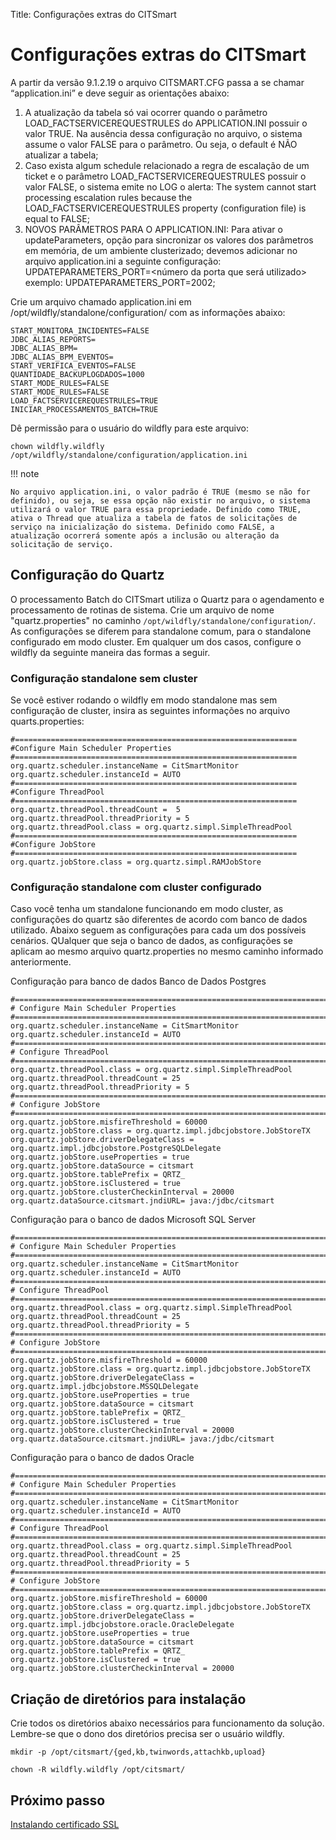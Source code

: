 Title: Configurações extras do CITSmart

# Configurações extras do CITSmart

A partir da versão 9.1.2.19 o arquivo CITSMART.CFG passa a se chamar “application.ini” e deve seguir as orientações abaixo:  

1. A atualização da tabela só vai ocorrer quando o parâmetro LOAD_FACTSERVICEREQUESTRULES do APPLICATION.INI possuir o valor TRUE. Na ausência dessa configuração no arquivo, o sistema assume o valor FALSE para o parâmetro. Ou seja, o default é NÃO atualizar a tabela;  
2. Caso exista algum schedule relacionado a regra de escalação de um ticket e o parâmetro LOAD_FACTSERVICEREQUESTRULES possuir o valor FALSE, o sistema emite no LOG o alerta: The system cannot start processing escalation rules because the LOAD_FACTSERVICEREQUESTRULES property (configuration file) is equal to FALSE;  
3. NOVOS PARÂMETROS PARA O APPLICATION.INI: Para ativar o updateParameters, opção para sincronizar os valores dos parâmetros em memória, de um ambiente clusterizado; devemos adicionar no arquivo application.ini a seguinte configuração: UPDATEPARAMETERS_PORT=<número da porta que será utilizado> exemplo: UPDATEPARAMETERS_PORT=2002;



Crie um arquivo chamado application.ini em /opt/wildfly/standalone/configuration/ com as informações abaixo:

``` shell
START_MONITORA_INCIDENTES=FALSE
JDBC_ALIAS_REPORTS=
JDBC_ALIAS_BPM=
JDBC_ALIAS_BPM_EVENTOS=
START_VERIFICA_EVENTOS=FALSE
QUANTIDADE_BACKUPLOGDADOS=1000
START_MODE_RULES=FALSE
START_MODE_RULES=FALSE
LOAD_FACTSERVICEREQUESTRULES=TRUE
INICIAR_PROCESSAMENTOS_BATCH=TRUE
```

Dê permissão para o usuário do wildfly para este arquivo:

``` shell
chown wildfly.wildfly /opt/wildfly/standalone/configuration/application.ini
```

!!! note

	No arquivo application.ini, o valor padrão é TRUE (mesmo se não for definido), ou seja, se essa opção não existir no arquivo, o sistema utilizará o valor TRUE para essa propriedade. Definido como TRUE, ativa o Thread que atualiza a tabela de fatos de solicitações de serviço na inicialização do sistema. Definido como FALSE, a atualização ocorrerá somente após a inclusão ou alteração da solicitação de serviço.


## Configuração do Quartz

O processamento Batch do CITSmart utiliza o Quartz para o agendamento e processamento de rotinas de sistema. Crie um arquivo de nome "quartz.properties" no caminho
`/opt/wildfly/standalone/configuration/`. As configurações se diferem para standalone comum, para o standalone configurado em modo cluster. Em qualquer um dos casos,
configure o wildfly da seguinte maneira das formas a seguir.

### Configuração standalone sem cluster

Se você estiver rodando o wildfly em modo standalone mas sem configuração de cluster, insira as seguintes informações no arquivo quarts.properties:

``` shell
#===============================================================
#Configure Main Scheduler Properties
#===============================================================
org.quartz.scheduler.instanceName = CitSmartMonitor
org.quartz.scheduler.instanceId = AUTO
#===============================================================
#Configure ThreadPool
#===============================================================
org.quartz.threadPool.threadCount =  5
org.quartz.threadPool.threadPriority = 5
org.quartz.threadPool.class = org.quartz.simpl.SimpleThreadPool
#===============================================================
#Configure JobStore
#===============================================================
org.quartz.jobStore.class = org.quartz.simpl.RAMJobStore
```

### Configuração standalone com cluster configurado

Caso você tenha um standalone funcionando em modo cluster, as configurações do quartz são diferentes de acordo com banco de dados utilizado. Abaixo seguem as configurações para cada um dos possíveis cenários.
QUalquer que seja o banco de dados, as configurações se aplicam ao mesmo arquivo quartz.properties no mesmo caminho informado anteriormente.

Configuração para banco de dados Banco de Dados Postgres

``` shell
#============================================================================
# Configure Main Scheduler Properties
#============================================================================
org.quartz.scheduler.instanceName = CitSmartMonitor
org.quartz.scheduler.instanceId = AUTO
#============================================================================
# Configure ThreadPool
#============================================================================
org.quartz.threadPool.class = org.quartz.simpl.SimpleThreadPool
org.quartz.threadPool.threadCount = 25
org.quartz.threadPool.threadPriority = 5
#============================================================================
# Configure JobStore
#============================================================================
org.quartz.jobStore.misfireThreshold = 60000
org.quartz.jobStore.class = org.quartz.impl.jdbcjobstore.JobStoreTX
org.quartz.jobStore.driverDelegateClass = org.quartz.impl.jdbcjobstore.PostgreSQLDelegate
org.quartz.jobStore.useProperties = true
org.quartz.jobStore.dataSource = citsmart
org.quartz.jobStore.tablePrefix = QRTZ_
org.quartz.jobStore.isClustered = true
org.quartz.jobStore.clusterCheckinInterval = 20000
org.quartz.dataSource.citsmart.jndiURL= java:/jdbc/citsmart
```

Configuração para o banco de dados Microsoft SQL Server

``` shell
#============================================================================
# Configure Main Scheduler Properties
#============================================================================
org.quartz.scheduler.instanceName = CitSmartMonitor
org.quartz.scheduler.instanceId = AUTO
#============================================================================
# Configure ThreadPool
#============================================================================
org.quartz.threadPool.class = org.quartz.simpl.SimpleThreadPool
org.quartz.threadPool.threadCount = 25
org.quartz.threadPool.threadPriority = 5
#============================================================================
# Configure JobStore
#============================================================================
org.quartz.jobStore.misfireThreshold = 60000
org.quartz.jobStore.class = org.quartz.impl.jdbcjobstore.JobStoreTX
org.quartz.jobStore.driverDelegateClass = org.quartz.impl.jdbcjobstore.MSSQLDelegate
org.quartz.jobStore.useProperties = true
org.quartz.jobStore.dataSource = citsmart
org.quartz.jobStore.tablePrefix = QRTZ_
org.quartz.jobStore.isClustered = true
org.quartz.jobStore.clusterCheckinInterval = 20000
org.quartz.dataSource.citsmart.jndiURL= java:/jdbc/citsmart
```

Configuração para o banco de dados Oracle

``` shell
#============================================================================
# Configure Main Scheduler Properties
#============================================================================
org.quartz.scheduler.instanceName = CitSmartMonitor
org.quartz.scheduler.instanceId = AUTO
#============================================================================
# Configure ThreadPool
#============================================================================
org.quartz.threadPool.class = org.quartz.simpl.SimpleThreadPool
org.quartz.threadPool.threadCount = 25
org.quartz.threadPool.threadPriority = 5
#============================================================================
# Configure JobStore
#============================================================================
org.quartz.jobStore.misfireThreshold = 60000
org.quartz.jobStore.class = org.quartz.impl.jdbcjobstore.JobStoreTX
org.quartz.jobStore.driverDelegateClass = org.quartz.impl.jdbcjobstore.oracle.OracleDelegate
org.quartz.jobStore.useProperties = true
org.quartz.jobStore.dataSource = citsmart
org.quartz.jobStore.tablePrefix = QRTZ_
org.quartz.jobStore.isClustered = true
org.quartz.jobStore.clusterCheckinInterval = 20000
```

## Criação de diretórios para instalação

Crie todos os diretórios abaixo necessários para funcionamento da solução. Lembre-se que o dono dos diretórios precisa ser o usuário wildfly.

``` shell
mkdir -p /opt/citsmart/{ged,kb,twinwords,attachkb,upload}
```

``` shell
chown -R wildfly.wildfly /opt/citsmart/
```

## Próximo passo

[Instalando certificado SSL][1]

[1]:/pt-br/citsmart-platform-9/get-started/installation-and-upgrade/perform-installation/install-certificate.html
